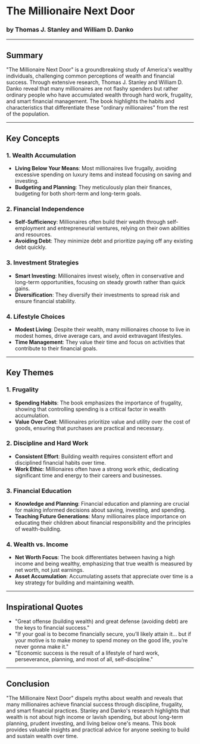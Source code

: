 # The Millionaire Next Door

### by Thomas J. Stanley and William D. Danko

---

## Summary

"The Millionaire Next Door" is a groundbreaking study of America's wealthy individuals, challenging common perceptions of wealth and financial success. Through extensive research, Thomas J. Stanley and William D. Danko reveal that many millionaires are not flashy spenders but rather ordinary people who have accumulated wealth through hard work, frugality, and smart financial management. The book highlights the habits and characteristics that differentiate these "ordinary millionaires" from the rest of the population.

---

## Key Concepts

### 1. Wealth Accumulation

- **Living Below Your Means**: Most millionaires live frugally, avoiding excessive spending on luxury items and instead focusing on saving and investing.
- **Budgeting and Planning**: They meticulously plan their finances, budgeting for both short-term and long-term goals.

### 2. Financial Independence

- **Self-Sufficiency**: Millionaires often build their wealth through self-employment and entrepreneurial ventures, relying on their own abilities and resources.
- **Avoiding Debt**: They minimize debt and prioritize paying off any existing debt quickly.

### 3. Investment Strategies

- **Smart Investing**: Millionaires invest wisely, often in conservative and long-term opportunities, focusing on steady growth rather than quick gains.
- **Diversification**: They diversify their investments to spread risk and ensure financial stability.

### 4. Lifestyle Choices

- **Modest Living**: Despite their wealth, many millionaires choose to live in modest homes, drive average cars, and avoid extravagant lifestyles.
- **Time Management**: They value their time and focus on activities that contribute to their financial goals.

---

## Key Themes

### 1. Frugality

- **Spending Habits**: The book emphasizes the importance of frugality, showing that controlling spending is a critical factor in wealth accumulation.
- **Value Over Cost**: Millionaires prioritize value and utility over the cost of goods, ensuring that purchases are practical and necessary.

### 2. Discipline and Hard Work

- **Consistent Effort**: Building wealth requires consistent effort and disciplined financial habits over time.
- **Work Ethic**: Millionaires often have a strong work ethic, dedicating significant time and energy to their careers and businesses.

### 3. Financial Education

- **Knowledge and Planning**: Financial education and planning are crucial for making informed decisions about saving, investing, and spending.
- **Teaching Future Generations**: Many millionaires place importance on educating their children about financial responsibility and the principles of wealth-building.

### 4. Wealth vs. Income

- **Net Worth Focus**: The book differentiates between having a high income and being wealthy, emphasizing that true wealth is measured by net worth, not just earnings.
- **Asset Accumulation**: Accumulating assets that appreciate over time is a key strategy for building and maintaining wealth.

---

## Inspirational Quotes

- "Great offense (building wealth) and great defense (avoiding debt) are the keys to financial success."
- "If your goal is to become financially secure, you’ll likely attain it… but if your motive is to make money to spend money on the good life, you’re never gonna make it."
- "Economic success is the result of a lifestyle of hard work, perseverance, planning, and most of all, self-discipline."

---

## Conclusion

"The Millionaire Next Door" dispels myths about wealth and reveals that many millionaires achieve financial success through discipline, frugality, and smart financial practices. Stanley and Danko's research highlights that wealth is not about high income or lavish spending, but about long-term planning, prudent investing, and living below one's means. This book provides valuable insights and practical advice for anyone seeking to build and sustain wealth over time.
